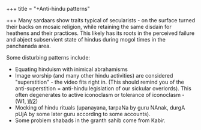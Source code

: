 +++
title = "+Anti-hindu patterns"

+++
Many sardaars show traits typical of secularists - on the surface turned their backs on mosaic religion, while retaining the same disdain for heathens and their practices. This likely has its roots in the perceived failure and abject subservient state of hindus during mogol times in the panchanada area. 

Some disturbing patterns include:

- Equating hinduism with inimical abrahamisms
- Image worship (and many other hindu activities) are considered "superstition" - the video fits right in. (This should remind you of the anti-superstition = anti-hindu legislation of our sickular overlords). This often degenerates to active iconoclasm or tolerance of iconoclasm - (W1, [W2](https://en.wikipedia.org/wiki/Idolatry_in_Sikhism#Smiting_of_the_nose_of_Durga.27s_idol))
- Mocking of hindu rituals (upanayana, tarpaNa by guru NAnak, durgA pUjA by some later guru according to some accounts).
- Some problem shabads in the granth sahib come from Kabir.
